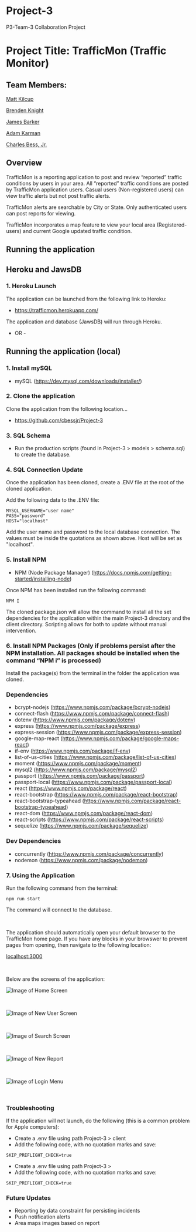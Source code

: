 # Project-3
P3-Team-3 Collaboration Project

# Project Title: TrafficMon (Traffic Monitor)

## Team Members:


[Matt Kilcup](https://www.linkedin.com/in/matt-kilcup-515697168/) <p>
[Brenden Knight](https://www.linkedin.com/in/brenden-knight-500042151/) <p>
[James Barker](https://www.linkedin.com/in/james-barker-78961295/) <p>
[Adam Karman](https://www.linkedin.com/in/adam-karman-1bb026171/) <p>
[Charles Bess, Jr.](https://www.linkedin.com/in/charles-bess-a97b055/)


## Overview

TrafficMon is a reporting application to post and review “reported” traffic conditions by users in your area. All “reported” traffic conditions are posted by TrafficMon application users. Casual users (Non-registered users) can view traffic alerts but not post traffic alerts.

TrafficMon alerts are searchable by City or State. Only authenticated users can post reports for viewing.

TrafficMon incorporates a map feature to view your local area (Registered-users) and current Google updated traffic condition.


## Running the application

## Heroku and JawsDB


### 1. Heroku Launch

The application can be launched from the following link to Heroku:

- https://trafficmon.herokuapp.com/

The application and database (JawsDB) will run through Heroku.


- OR - 



## Running the application (local)


### 1. Install mySQL

- mySQL (https://dev.mysql.com/downloads/installer/)


### 2. Clone the application

Clone the application from the following location... 

- https://github.com/cbessjr/Project-3


### 3. SQL Schema

- Run the production scripts (found in Project-3 > models > schema.sql) to create the database.
   
 
### 4. SQL Connection Update
 
Once the application has been cloned, create a .ENV file at the root of the cloned application. 

Add the following data to the .ENV file:

```
MYSQL_USERNAME="user name" 
PASS="password"
HOST="localhost"
```

Add the user name and password to the local database connection. The values must be inside the quotations as shown above. Host will be set as "localhost".


### 5. Install NPM

- NPM (Node Package Manager) (https://docs.npmjs.com/getting-started/installing-node)

Once NPM has been installed run the following command:

```
NPM I
``` 

The cloned package.json will allow the command to install all the set dependencies for the application within the main Project-3 directory and the client directory. Scripting allows for both to update without manual intervention. 


### 6. Install NPM Packages (Only if problems persist after the NPM installation. All packages should be installed when the command “NPM i” is processed)

Install the package(s) from the terminal in the folder the application was cloned.

### Dependencies

- bcrypt-nodejs (https://www.npmjs.com/package/bcrypt-nodejs)
- connect-flash (https://www.npmjs.com/package/connect-flash)
- dotenv (https://www.npmjs.com/package/dotenv)
- express (https://www.npmjs.com/package/express)
- express-session (https://www.npmjs.com/package/express-session)
- google-map-react (https://www.npmjs.com/package/google-maps-react)
- if-env (https://www.npmjs.com/package/if-env)
- list-of-us-cities (https://www.npmjs.com/package/list-of-us-cities)
- moment (https://www.npmjs.com/package/moment)
- mysql2 (https://www.npmjs.com/package/mysql2)
- passport (https://www.npmjs.com/package/passport)
- passport-local (https://www.npmjs.com/package/passport-local)
- react (https://www.npmjs.com/package/react)
- react-bootstrap (https://www.npmjs.com/package/react-bootstrap)
- react-bootstrap-typeahead (https://www.npmjs.com/package/react-bootstrap-typeahead)
- react-dom (https://www.npmjs.com/package/react-dom)
- react-scripts (https://www.npmjs.com/package/react-scripts)
- sequelize (https://www.npmjs.com/package/sequelize)


### Dev Dependencies

- concurrently (https://www.npmjs.com/package/concurrently)
- nodemon (https://www.npmjs.com/package/nodemon)


 
### 7. Using the Application
 
Run the following command from the terminal:

```npm run start```

The command will connect to the database.

<br>

The application should automatically open your default browser to the TrafficMon home page. If you have any blocks in your browswer to prevent pages from opening, then navigate to the following location:

[localhost:3000](http:\\localhost:3000)

<br>
  
Below are the screens of the application:




![Image of Home Screen](https://github.com/cbessjr/Project-3/blob/master/client/public/img/Home_Screen.png)


<br>

![Image of New User Screen](https://github.com/cbessjr/Project-3/blob/master/client/public/img/NewUser_Screen.png)

<br>

![Image of Search Screen](https://github.com/cbessjr/Project-3/blob/master/client/public/img/Search_Screen.png)

<br>

![Image of New Report](https://github.com/cbessjr/Project-3/blob/master/client/public/img/NewReport_Screen.png)

<br>

![Image of Login Menu](https://github.com/cbessjr/Project-3/blob/master/client/public/img/Login_Screen.png)

<br>



### Troubleshooting

If the application will not launch, do the following (this is a common problem for Apple computers):

- Create a .env file using path Project-3 > client 
- Add the following code, with no quotation marks and save: 

```
SKIP_PREFLIGHT_CHECK=true
```

- Create a .env file using path Project-3 > 
- Add the following code, with no quotation marks and save: 

```
SKIP_PREFLIGHT_CHECK=true
```


### Future Updates
  
- Reporting by data constraint for persisting incidents
- Push notification alerts
- Area maps images based on report

